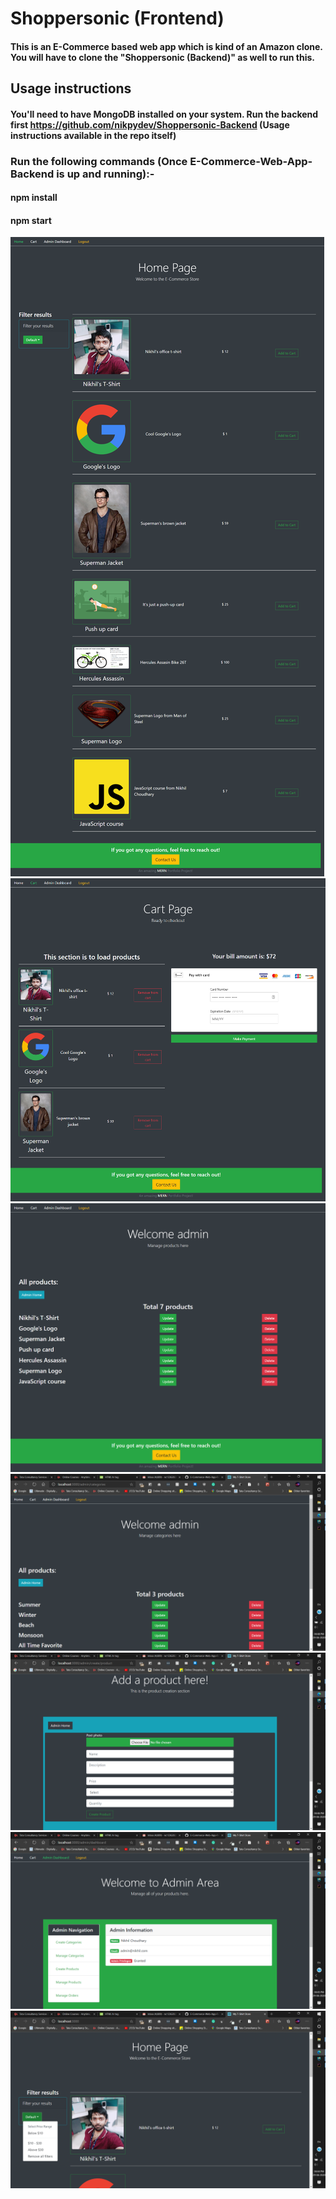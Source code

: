 # Shoppersonic (Frontend)
#### This is an E-Commerce based web app which is kind of an Amazon clone. You will have to clone the "Shoppersonic (Backend)" as well to run this.

## Usage instructions
#### You'll need to have MongoDB installed on your system. Run the backend first https://github.com/nikpydev/Shoppersonic-Backend (Usage instructions available in the repo itself)
### Run the following commands (Once E-Commerce-Web-App-Backend is up and running):-
#### npm install
#### npm start

![](public/MERN_HomePage.png)
![](public/MERN_CartSection.png)
![](public/MERN_ManageProducts.png)
![](public/screenshot1.png)
![](public/Screenshot2.png)
![](public/Screenshot3.png)
![](public/Screenshot4.png)
